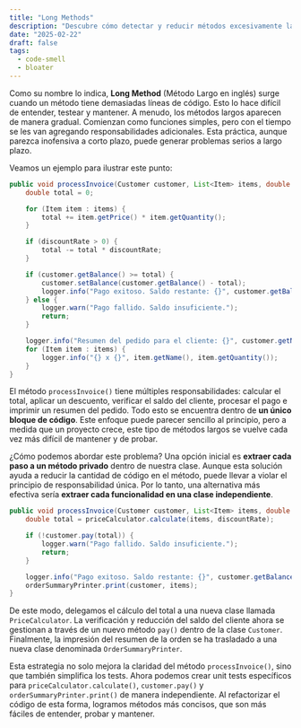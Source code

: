 ```yaml
---
title: "Long Methods"
description: "Descubre cómo detectar y reducir métodos excesivamente largos, facilitando la comprensión, el mantenimiento y la evolución de tu software."
date: "2025-02-22"
draft: false
tags:
  - code-smell
  - bloater
---
```


Como su nombre lo indica, **Long Method** (Método Largo en inglés) surge cuando un método tiene demasiadas líneas de código. Esto lo hace difícil de entender, testear y mantener. A menudo, los métodos largos aparecen de manera gradual. Comienzan como funciones simples, pero con el tiempo se les van agregando responsabilidades adicionales. Esta práctica, aunque parezca inofensiva a corto plazo, puede generar problemas serios a largo plazo.

Veamos un ejemplo para ilustrar este punto:

```java
public void processInvoice(Customer customer, List<Item> items, double discountRate) {
    double total = 0;

    for (Item item : items) {
        total += item.getPrice() * item.getQuantity();
    }

    if (discountRate > 0) {
        total -= total * discountRate;
    }

    if (customer.getBalance() >= total) {
        customer.setBalance(customer.getBalance() - total);
        logger.info("Pago exitoso. Saldo restante: {}", customer.getBalance());
    } else {
        logger.warn("Pago fallido. Saldo insuficiente.");
        return;
    }

    logger.info("Resumen del pedido para el cliente: {}", customer.getName());
    for (Item item : items) {
        logger.info("{} x {}", item.getName(), item.getQuantity());
    }
}
```

El método `processInvoice()` tiene múltiples responsabilidades: calcular el total, aplicar un descuento, verificar el saldo del cliente, procesar el pago e imprimir un resumen del pedido. Todo esto se encuentra dentro de **un único bloque de código**. Este enfoque puede parecer sencillo al principio, pero a medida que un proyecto crece, este tipo de métodos largos se vuelve cada vez más difícil de mantener y de probar.

¿Cómo podemos abordar este problema? Una opción inicial es **extraer cada paso a un método privado** dentro de nuestra clase. Aunque esta solución ayuda a reducir la cantidad de código en el método, puede llevar a violar el principio de responsabilidad única. Por lo tanto, una alternativa más efectiva sería **extraer cada funcionalidad en una clase independiente**.

```java
public void processInvoice(Customer customer, List<Item> items, double discountRate) {
    double total = priceCalculator.calculate(items, discountRate);

    if (!customer.pay(total)) {
        logger.warn("Pago fallido. Saldo insuficiente.");
        return;
    }

    logger.info("Pago exitoso. Saldo restante: {}", customer.getBalance());
    orderSummaryPrinter.print(customer, items);
}
```

De este modo, delegamos el cálculo del total a una nueva clase llamada `PriceCalculator`. La verificación y reducción del saldo del cliente ahora se gestionan a través de un nuevo método `pay()` dentro de la clase `Customer`. Finalmente, la impresión del resumen de la orden se ha trasladado a una nueva clase denominada `OrderSummaryPrinter`.

Esta estrategia no solo mejora la claridad del método `processInvoice()`, sino que también simplifica los tests. Ahora podemos crear unit tests específicos para `priceCalculator.calculate()`, `customer.pay()` y `orderSummaryPrinter.print()` de manera independiente. Al refactorizar el código de esta forma, logramos métodos más concisos, que son más fáciles de entender, probar y mantener.